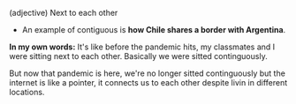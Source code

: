 (adjective) Next to each other
- An example of contiguous is **how Chile shares a border with Argentina**.


**In my own words:** It's like before the pandemic hits, my classmates and I were sitting next to each other. Basically we were sitted continguously. 

But now that pandemic is here, we're no longer sitted continguously but the internet is like a pointer, it connects us to each other despite livin in different locations.